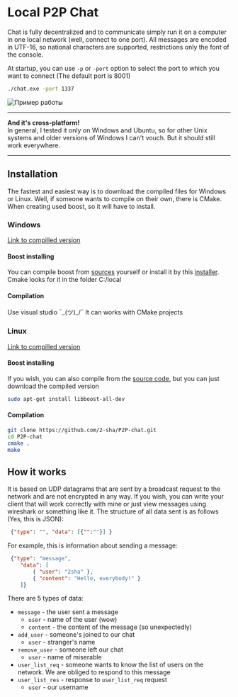 # Local P2P Chat
Chat is fully decentralized and to communicate simply run it on a computer in one local network (well, connect to one port). All messages are encoded in UTF-16, so national characters are supported, restrictions only the font of the console.

At startup, you can use `-p` or `-port` option to select the port to which you want to connect (The default port is 8001)
``` bash
./chat.exe -port 1337
```

![Пример работы](https://image.prntscr.com/image/qJkkhUfPTYqk6M1j_pAuLQ.gif)

***
**And it's cross-platform!**<br>
In general, I tested it only on Windows and Ubuntu, so for other Unix systems and older versions of Windows I can't vouch. But it should still work everywhere.
***
## Installation
The fastest and easiest way is to download the compiled files for Windows or Linux. Well, if someone wants to compile on their own, there is CMake. When creating used boost, so it will have to install.
### Windows
[Link to compilled version](https://github.com/2-sha/P2P-chat/releases/download/v1.1/chat.exe)

#### Boost installing
You can compile boost from [sources](https://www.boost.org/users/history/version_1_67_0.html) yourself or install it by this [installer](https://sourceforge.net/projects/boost/files/boost-binaries/1.67.0/). Cmake looks for it in the folder C:/local
#### Compilation
Use visual studio ¯\_(ツ)_/¯ It can works with CMake projects

### Linux
[Link to compilled version](https://github.com/2-sha/P2P-chat/releases/download/v1.1/chat)

#### Boost installing
If you wish, you can also compile from the [source code](https://www.boost.org/users/history/version_1_67_0.html), but you can just download the compiled version
``` bash
sudo apt-get install libboost-all-dev
```
#### Compilation
``` bash
git clone https://github.com/2-sha/P2P-chat.git
cd P2P-chat
cmake .
make
```
## How it works
It is based on UDP datagrams that are sent by a broadcast request to the network and are not encrypted in any way. If you wish, you can write your client that will work correctly with mine or just view messages using wireshark or something like it. The structure of all data sent is as follows (Yes, this is JSON):
```json
 {"type": "", "data": [{"":""}] }
```
For example, this is information about sending a message:
```json
 {"type": "message", 
    "data": [
        { "user": "2sha" },
        { "content": "Hello, everybody!" }
    ]}
```
There are 5 types of data:
  - `message` - the user sent a message
    - `user` - name of the user (wow)
    - `content` - the content of the message (so unexpectedly)
  - `add_user` - someone's joined to our chat
    - `user` - stranger's name
  - `remove_user` - someone left our chat
    - `user` - name of miserable
  - `user_list_req` - someone wants to know the list of users on the network. We are obliged to respond to this message
  - `user_list_res` - response to `user_list_req` request
    - `user` - our username

    
